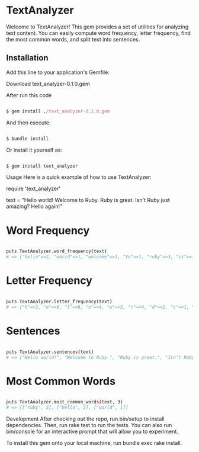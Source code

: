 # TextAnalyzer

Welcome to TextAnalyzer! This gem provides a set of utilities for analyzing text content. You can easily compute word frequency, letter frequency, find the most common words, and split text into sentences.

## Installation

Add this line to your application's Gemfile:

Download text_analyzer-0.1.0.gem

After run this code
```ruby

$ gem install ./text_analyzer-0.1.0.gem

```
And then execute:

```bash

$ bundle install

```
Or install it yourself as:

```bash

$ gem install text_analyzer

```

Usage
Here is a quick example of how to use TextAnalyzer:


require 'text_analyzer'

text = "Hello world! Welcome to Ruby. Ruby is great. Isn't Ruby just amazing? Hello again!"

# Word Frequency
```bash

puts TextAnalyzer.word_frequency(text)
# => {"hello"=>2, "world"=>1, "welcome"=>1, "to"=>1, "ruby"=>3, "is"=>1, "great"=>1, "isn't"=>1, "just"=>1, "amazing"=>1, "again"=>1}
```


# Letter Frequency
```bash

puts TextAnalyzer.letter_frequency(text)
# => {"h"=>2, "e"=>6, "l"=>6, "o"=>4, "w"=>2, "r"=>4, "d"=>2, "c"=>1, "m"=>3, "t"=>2, "u"=>3, "b"=>2, "y"=>3, "i"=>4, "s"=>3, "g"=>2, "n"=>3, "a"=>5}

```


# Sentences

```bash

puts TextAnalyzer.sentences(text)
# => ["Hello world!", "Welcome to Ruby.", "Ruby is great.", "Isn't Ruby just amazing?", "Hello again!"]

```


# Most Common Words
```bash

puts TextAnalyzer.most_common_words(text, 3)
# => [["ruby", 3], ["hello", 2], ["world", 1]]
```

Development
After checking out the repo, run bin/setup to install dependencies. Then, run rake test to run the tests. You can also run bin/console for an interactive prompt that will allow you to experiment.

To install this gem onto your local machine, run bundle exec rake install.
